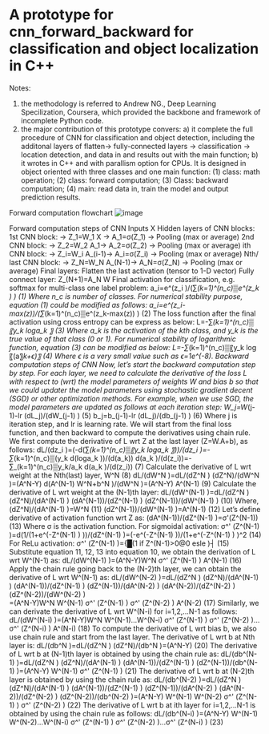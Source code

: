
# A prototype for cnn_forward_backward for classification and object localization in C++

Notes:
1) the methodology is referred to Andrew NG., Deep Learning Specilization, Coursera, which provided the backbone and framework of incomplete Python code.
2) the major contribution of this prototype convers:
  a) it complete the full procedure of CNN for classification and object detection, including the additonal layers of flatten-> fully-connected layers -> classification -> location detection, and data in and results out with the main function; 
  b) it wrotes in C++ and with parallism option for CPUs. It is designed in object oriented with three classes and one main function: 
     (1) class: math operation; 
     (2) class: forward computation;
     (3) Class: backward computation;
     (4) main: read data in, train the model and output prediction results.

Forward computation flowchart
![image](https://user-images.githubusercontent.com/78186650/211235835-e9a197f7-f367-45c7-b364-ce29ae79dbe2.png)

Forward computation steps of CNN
Inputs X
Hidden layers of CNN blocks:
1st CNN block: -> Z_1=W_1 X -> A_1=σ(Z_1) -> Pooling (max or average)
2nd CNN block: -> Z_2=W_2 A_1->  A_2=σ(Z_2) -> Pooling (max or average)
ith CNN block: -> Z_i=W_i A_(i-1)->  A_i=σ(Z_i) -> Pooling (max or average)
Nth/ last CNN block: -> Z_N=W_N A_(N-1)-> A_N=σ(Z_N) -> Pooling (max or average)
Final layers:
Flatten the last activation (tensor to 1-D vector)
Fully connect layer: Z_(N+1)=A_N W
Final activation for classification, e.g. softmax for multi-class one label problem:
a_i=e^(z_i )/(∑_(k=1)^(n_c)▒e^(z_k ) )											(1)
Where n_c is number of classes.
For numerical stability purpose, equation (1) could be modified as follows:
a_i=e^(z_i-max⁡(z))/(∑_(k=1)^(n_c)▒e^(z_k-max⁡(z)) )										(2)
The loss function after the final activation using cross entropy can be express as below:
L=-∑_(k=1)^(n_c)▒〖y_k loga_k 〗										(3)
Where a_k is the activation of the kth class, and y_k is the true value of that class (0 or 1).
For numerical stability of logarithmic function, equation (3) can be modified as below:
L=-∑_(k=1)^(n_c)▒〖y_k log〖(a〗_k+ϵ)〗									(4)
Where ϵ is a very small value such as ϵ=1e^(-8).
Backward computation steps of CNN
Now, let’s start the backward computation step by step.
For each layer, we need to calculate the derivative of the loss L with respect to (wrt) the model parameters of weights W and bias b so that we could updater the model parameters using stochastic gradient decent (SGD) or other optimization methods. For example, when we use SGD, the model parameters are updated as follows at each iteration step:
W_j=W_(j-1)-lr (dL_j)/(dW_(j-1) )										(5)
b_j=b_(j-1)-lr (dL_j)/(db_(j-1) )										(6)
Where j is iteration step, and lr is learning rate.
We will start from the final loss function, and then backward to compute the derivatives using chain rule. We first compute the derivative of L wrt Z at the last layer (Z=W.A+b), as follows:
dL/(dz_i )=(-d(∑_(k=1)^(n_c)▒〖y_k loga_k 〗))/(dz_i )=-∑_(k=1)^(n_c)▒(y_k d(loga_k ))/(d(a_k))  d(a_k )/(d(z_i))=-∑_(k=1)^(n_c)▒y_k/a_k   d(a_k )/(d(z_i))				(7)
Calculate the derivative of L wrt weight at the Nth(last) layer, W^N				(8)
dL/(dW^N )=dL/(dZ^N )  (dZ^N)/(dW^N )=(A^N-Y)  d(A^(N-1) W^N+b^N )/(dW^N )=(A^N-Y) A^(N-1)					(9)
Calculate the derivative of L wrt weight at the (N-1)th layer:
dL/(dW^(N-1) )=dL/(dZ^N )  (dZ^N)/(dA^(N-1) )  (dA^(N-1))/(dZ^(N-1) )  (dZ^(N-1))/(dW^(N-1) )									(10)
Where,
(dZ^N)/(dA^(N-1) )=W^N											(11)
(dZ^(N-1))/(dW^(N-1) )=A^(N-1) 											(12)
Let’s define derivative of activation function wrt Z as:
(dA^(N-1))/(dZ^(N-1) )=σ'(Z^(N-1))										(13)
Where σ is the activation function. For sigmoidal activation:
σ^' (Z^(N-1) )=d(1/(1+e^(-Z^(N-1) ) ))/(dZ^(N-1) )=(-e^(-Z^(N-1) ))/(1+e^(-Z^(N-1) ) )^2  								(14)
For ReLu activation:
σ^' (Z^(N-1) )={█(1 if Z^(N-1)>0@0 esle              )┤									(15)
Substitute equation 11, 12, 13 into equation 10, we obtain the derivation of L wrt W^(N-1) as:
dL/(dW^(N-1) )=(A^N-Y)W^N σ^' (Z^(N-1) ) A^(N-1)								(16)
Apply the chain rule going back to the (N-2)th layer, we can obtain the derivative of L wrt W^(N-1) as:
dL/(dW^(N-2) )=dL/(dZ^N )  (dZ^N)/(dA^(N-1) )  (dA^(N-1))/(dZ^(N-1) )  (dZ^(N-1))/(dA^(N-2) )  (dA^(N-2))/(dZ^(N-2) )  (dZ^(N-2))/(dW^(N-2) )							
=(A^N-Y)W^N W^(N-1) σ^' (Z^(N-1) ) σ^' (Z^(N-2) ) A^(N-2)							(17)
Similarly, we can derivate the derivative of L wrt W^(N-i) for i=1,2,…N-1 as follows:
dL/(dW^(N-i) )=(A^N-Y)W^N W^(N-1)…W^(N-i) σ^' (Z^(N-1) ) σ^' (Z^(N-2) )…σ^' (Z^(N-i) ) A^(N-i) 			(18)
To compute the derivative of L wrt bias b, we also use chain rule and start from the last layer. The derivative of L wrt b at Nth layer is:
dL/(db^N )=dL/(dZ^N )  (dZ^N)/(db^N )=(A^N-Y) 									(20)
The derivative of L wrt b at (N-1)th layer is obtained by using the chain rule as:
dL/(db^(N-1) )=dL/(dZ^N )  (dZ^N)/(dA^(N-1) )  (dA^(N-1))/(dZ^(N-1) )  (dZ^(N-1))/(db^(N-1) )=(A^N-Y) W^(N-1) σ^' (Z^(N-1) ) 					(21)
The derivative of L wrt b at (N-2)th layer is obtained by using the chain rule as:
dL/(db^(N-2) )=dL/(dZ^N )  (dZ^N)/(dA^(N-1) )  (dA^(N-1))/(dZ^(N-1) )  (dZ^(N-1))/(dA^(N-2) )  (dA^(N-2))/(dZ^(N-2) )  (dZ^(N-2))/(db^(N-2) )=(A^N-Y) W^(N-1) W^(N-2) σ^' (Z^(N-1) ) σ^' (Z^(N-2) ) 		(22)
The derivative of L wrt b at ith layer for i=1,2,…N-1 is obtained by using the chain rule as follows:
dL/(db^(N-i) )=(A^N-Y) W^(N-1) W^(N-2)…W^(N-i) σ^' (Z^(N-1) ) σ^' (Z^(N-2) )…σ^' (Z^(N-i) ) 				(23)

